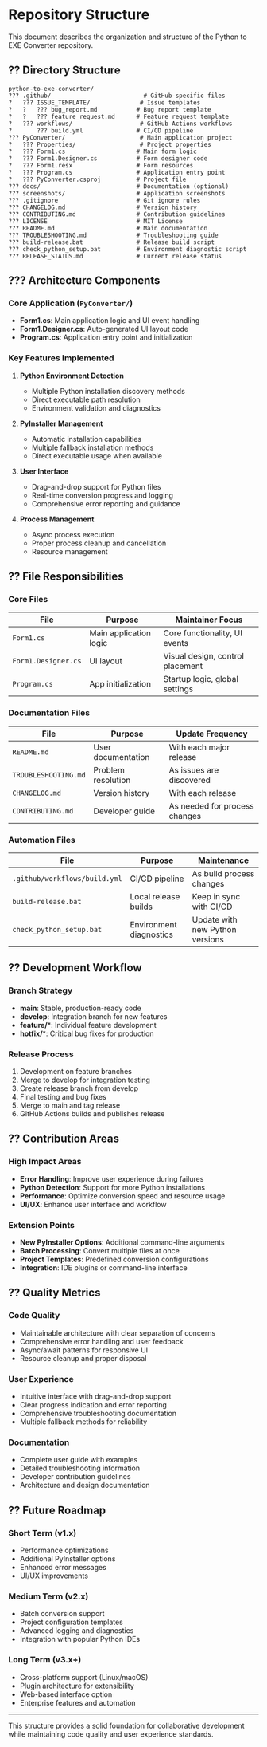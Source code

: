 # Repository Structure

This document describes the organization and structure of the Python to EXE Converter repository.

## ?? Directory Structure

```
python-to-exe-converter/
??? .github/                          # GitHub-specific files
?   ??? ISSUE_TEMPLATE/              # Issue templates
?   ?   ??? bug_report.md           # Bug report template
?   ?   ??? feature_request.md      # Feature request template
?   ??? workflows/                   # GitHub Actions workflows
?       ??? build.yml               # CI/CD pipeline
??? PyConverter/                     # Main application project
?   ??? Properties/                  # Project properties
?   ??? Form1.cs                    # Main form logic
?   ??? Form1.Designer.cs           # Form designer code
?   ??? Form1.resx                  # Form resources
?   ??? Program.cs                  # Application entry point
?   ??? PyConverter.csproj          # Project file
??? docs/                           # Documentation (optional)
??? screenshots/                    # Application screenshots
??? .gitignore                      # Git ignore rules
??? CHANGELOG.md                    # Version history
??? CONTRIBUTING.md                 # Contribution guidelines
??? LICENSE                         # MIT License
??? README.md                       # Main documentation
??? TROUBLESHOOTING.md              # Troubleshooting guide
??? build-release.bat               # Release build script
??? check_python_setup.bat          # Environment diagnostic script
??? RELEASE_STATUS.md               # Current release status
```

## ??? Architecture Components

### Core Application (`PyConverter/`)
- **Form1.cs**: Main application logic and UI event handling
- **Form1.Designer.cs**: Auto-generated UI layout code
- **Program.cs**: Application entry point and initialization

### Key Features Implemented
1. **Python Environment Detection**
   - Multiple Python installation discovery methods
   - Direct executable path resolution
   - Environment validation and diagnostics

2. **PyInstaller Management**
   - Automatic installation capabilities
   - Multiple fallback installation methods
   - Direct executable usage when available

3. **User Interface**
   - Drag-and-drop support for Python files
   - Real-time conversion progress and logging
   - Comprehensive error reporting and guidance

4. **Process Management**
   - Async process execution
   - Proper process cleanup and cancellation
   - Resource management

## ?? File Responsibilities

### Core Files
| File | Purpose | Maintainer Focus |
|------|---------|------------------|
| `Form1.cs` | Main application logic | Core functionality, UI events |
| `Form1.Designer.cs` | UI layout | Visual design, control placement |
| `Program.cs` | App initialization | Startup logic, global settings |

### Documentation Files
| File | Purpose | Update Frequency |
|------|---------|------------------|
| `README.md` | User documentation | With each major release |
| `TROUBLESHOOTING.md` | Problem resolution | As issues are discovered |
| `CHANGELOG.md` | Version history | With each release |
| `CONTRIBUTING.md` | Developer guide | As needed for process changes |

### Automation Files
| File | Purpose | Maintenance |
|------|---------|-------------|
| `.github/workflows/build.yml` | CI/CD pipeline | As build process changes |
| `build-release.bat` | Local release builds | Keep in sync with CI/CD |
| `check_python_setup.bat` | Environment diagnostics | Update with new Python versions |

## ?? Development Workflow

### Branch Strategy
- **main**: Stable, production-ready code
- **develop**: Integration branch for new features
- **feature/***: Individual feature development
- **hotfix/***: Critical bug fixes for production

### Release Process
1. Development on feature branches
2. Merge to develop for integration testing
3. Create release branch from develop
4. Final testing and bug fixes
5. Merge to main and tag release
6. GitHub Actions builds and publishes release

## ?? Contribution Areas

### High Impact Areas
- **Error Handling**: Improve user experience during failures
- **Python Detection**: Support for more Python installations
- **Performance**: Optimize conversion speed and resource usage
- **UI/UX**: Enhance user interface and workflow

### Extension Points
- **New PyInstaller Options**: Additional command-line arguments
- **Batch Processing**: Convert multiple files at once
- **Project Templates**: Predefined conversion configurations
- **Integration**: IDE plugins or command-line interface

## ?? Quality Metrics

### Code Quality
- Maintainable architecture with clear separation of concerns
- Comprehensive error handling and user feedback
- Async/await patterns for responsive UI
- Resource cleanup and proper disposal

### User Experience
- Intuitive interface with drag-and-drop support
- Clear progress indication and error reporting
- Comprehensive troubleshooting documentation
- Multiple fallback methods for reliability

### Documentation
- Complete user guide with examples
- Detailed troubleshooting information
- Developer contribution guidelines
- Architecture and design documentation

## ?? Future Roadmap

### Short Term (v1.x)
- Performance optimizations
- Additional PyInstaller options
- Enhanced error messages
- UI/UX improvements

### Medium Term (v2.x)
- Batch conversion support
- Project configuration templates
- Advanced logging and diagnostics
- Integration with popular Python IDEs

### Long Term (v3.x+)
- Cross-platform support (Linux/macOS)
- Plugin architecture for extensibility
- Web-based interface option
- Enterprise features and automation

---

This structure provides a solid foundation for collaborative development while maintaining code quality and user experience standards.